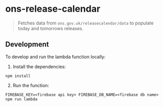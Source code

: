 # ons-release-calendar

> Fetches data from `ons.gov.uk/releasecalendar/data` to populate today and tomorrows releases.

## Development

To develop and run the lambda function locally: 

1) Install the dependencies:
```
npm install
```
2) Run the function:
```
FIREBASE_KEY=<firebase api key> FIREBASE_DB_NAME=<firebase db name> npm run lambda
```
